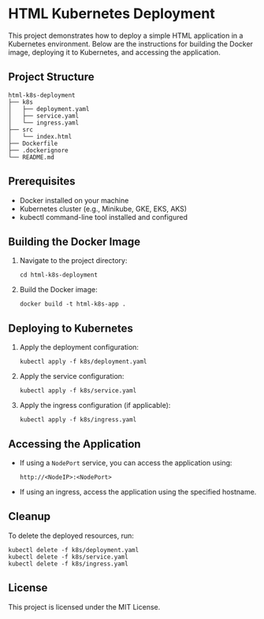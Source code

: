 # HTML Kubernetes Deployment

This project demonstrates how to deploy a simple HTML application in a Kubernetes environment. Below are the instructions for building the Docker image, deploying it to Kubernetes, and accessing the application.

## Project Structure

```
html-k8s-deployment
├── k8s
│   ├── deployment.yaml
│   ├── service.yaml
│   └── ingress.yaml
├── src
│   └── index.html
├── Dockerfile
├── .dockerignore
└── README.md
```

## Prerequisites

- Docker installed on your machine
- Kubernetes cluster (e.g., Minikube, GKE, EKS, AKS)
- kubectl command-line tool installed and configured

## Building the Docker Image

1. Navigate to the project directory:
   ```
   cd html-k8s-deployment
   ```

2. Build the Docker image:
   ```
   docker build -t html-k8s-app .
   ```

## Deploying to Kubernetes

1. Apply the deployment configuration:
   ```
   kubectl apply -f k8s/deployment.yaml
   ```

2. Apply the service configuration:
   ```
   kubectl apply -f k8s/service.yaml
   ```

3. Apply the ingress configuration (if applicable):
   ```
   kubectl apply -f k8s/ingress.yaml
   ```

## Accessing the Application

- If using a `NodePort` service, you can access the application using:
  ```
  http://<NodeIP>:<NodePort>
  ```

- If using an ingress, access the application using the specified hostname.

## Cleanup

To delete the deployed resources, run:
```
kubectl delete -f k8s/deployment.yaml
kubectl delete -f k8s/service.yaml
kubectl delete -f k8s/ingress.yaml
``` 

## License

This project is licensed under the MIT License.